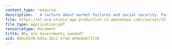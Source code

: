 ```yaml
---
content_type: resource
description: ' A lecture about market failures and social security. Part one of two.'
file: https://ol-ocw-studio-app-production.s3.amazonaws.com/courses/15-014-applied-macro-and-international-economics-ii-spring-2016/80ecb5d86d5a1bc2e7ade69e8eb73726_MIT15_014S16_L12SocialSecu.pdf
file_type: application/pdf
resourcetype: Document
title: Why are Governments needed?
uid: 80ecb5d8-6d5a-1bc2-e7ad-e69e8eb73726
---
```

